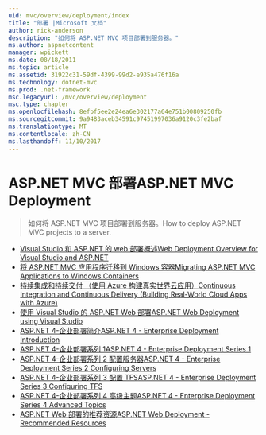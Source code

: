 ```yaml
---
uid: mvc/overview/deployment/index
title: "部署 |Microsoft 文档"
author: rick-anderson
description: "如何将 ASP.NET MVC 项目部署到服务器。"
ms.author: aspnetcontent
manager: wpickett
ms.date: 08/18/2011
ms.topic: article
ms.assetid: 31922c31-59df-4399-99d2-e935a476f16a
ms.technology: dotnet-mvc
ms.prod: .net-framework
msc.legacyurl: /mvc/overview/deployment
msc.type: chapter
ms.openlocfilehash: 8efbf5ee2e24ea6e302177a64e751b00809250fb
ms.sourcegitcommit: 9a9483aceb34591c97451997036a9120c3fe2baf
ms.translationtype: MT
ms.contentlocale: zh-CN
ms.lasthandoff: 11/10/2017
---
```

# <a name="aspnet-mvc-deployment"></a><span data-ttu-id="74215-103">ASP.NET MVC 部署</span><span class="sxs-lookup"><span data-stu-id="74215-103">ASP.NET MVC Deployment</span></span>

> <span data-ttu-id="74215-104">如何将 ASP.NET MVC 项目部署到服务器。</span><span class="sxs-lookup"><span data-stu-id="74215-104">How to deploy ASP.NET MVC projects to a server.</span></span>

- [<span data-ttu-id="74215-105">Visual Studio 和 ASP.NET 的 web 部署概述</span><span class="sxs-lookup"><span data-stu-id="74215-105">Web Deployment Overview for Visual Studio and ASP.NET</span></span>](https://msdn.microsoft.com/library/dd394698)
- [<span data-ttu-id="74215-106">将 ASP.NET MVC 应用程序迁移到 Windows 容器</span><span class="sxs-lookup"><span data-stu-id="74215-106">Migrating ASP.NET MVC Applications to Windows Containers</span></span>](docker-aspnetmvc.md)
- [<span data-ttu-id="74215-107">持续集成和持续交付 （使用 Azure 构建真实世界云应用）</span><span class="sxs-lookup"><span data-stu-id="74215-107">Continuous Integration and Continuous Delivery (Building Real-World Cloud Apps with Azure)</span></span>](../../../aspnet/overview/developing-apps-with-windows-azure/building-real-world-cloud-apps-with-windows-azure/continuous-integration-and-continuous-delivery.md)
- [<span data-ttu-id="74215-108">使用 Visual Studio 的 ASP.NET Web 部署</span><span class="sxs-lookup"><span data-stu-id="74215-108">ASP.NET Web Deployment using Visual Studio</span></span>](../../../web-forms/overview/deployment/visual-studio-web-deployment/index.md)
- [<span data-ttu-id="74215-109">ASP.NET 4-企业部署简介</span><span class="sxs-lookup"><span data-stu-id="74215-109">ASP.NET 4 - Enterprise Deployment Introduction</span></span>](../../../web-forms/overview/deployment/deploying-web-applications-in-enterprise-scenarios/index.md)
- [<span data-ttu-id="74215-110">ASP.NET 4-企业部署系列 1</span><span class="sxs-lookup"><span data-stu-id="74215-110">ASP.NET 4 - Enterprise Deployment Series 1</span></span>](../../../web-forms/overview/deployment/web-deployment-in-the-enterprise/index.md)
- [<span data-ttu-id="74215-111">ASP.NET 4-企业部署系列 2 配置服务器</span><span class="sxs-lookup"><span data-stu-id="74215-111">ASP.NET 4 - Enterprise Deployment Series 2 Configuring Servers</span></span>](../../../web-forms/overview/deployment/configuring-server-environments-for-web-deployment/index.md)
- [<span data-ttu-id="74215-112">ASP.NET 4-企业部署系列 3 配置 TFS</span><span class="sxs-lookup"><span data-stu-id="74215-112">ASP.NET 4 - Enterprise Deployment Series 3 Configuring TFS</span></span>](../../../web-forms/overview/deployment/configuring-team-foundation-server-for-web-deployment/index.md)
- [<span data-ttu-id="74215-113">ASP.NET 4-企业部署系列 4 高级主题</span><span class="sxs-lookup"><span data-stu-id="74215-113">ASP.NET 4 - Enterprise Deployment Series 4 Advanced Topics</span></span>](../../../web-forms/overview/deployment/advanced-enterprise-web-deployment/index.md)
- [<span data-ttu-id="74215-114">ASP.NET Web 部署的推荐资源</span><span class="sxs-lookup"><span data-stu-id="74215-114">ASP.NET Web Deployment - Recommended Resources</span></span>](../../../whitepapers/aspnet-web-deployment-content-map.md)
